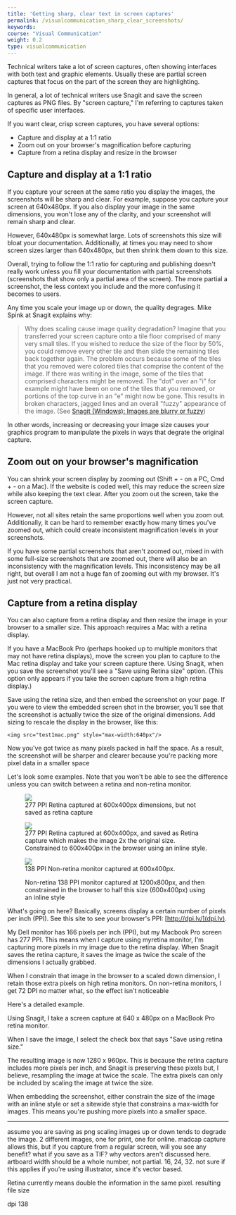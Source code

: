 ```yaml
---
title: 'Getting sharp, clear text in screen captures'
permalink: /visualcommunication_sharp_clear_screenshots/
keywords: 
course: "Visual Communication"
weight: 0.2
type: visualcommunication
---
```



Technical writers take a lot of screen captures, often showing interfaces with both text and graphic elements. Usually these are partial screen captures that focus on the part of the screen they are highlighting. 

In general, a lot of technical writers use Snagit and save the screen captures as PNG files. By "screen capture," I'm referring to captures taken of specific user interfaces.

If you want clear, crisp screen captures, you have several options:

* Capture and display at a 1:1 ratio
* Zoom out on your browser's magnification before capturing
* Capture from a retina display and resize in the browser

## Capture and display at a 1:1 ratio
If you capture your screen at the same ratio you display the images, the screenshots will be sharp and clear. For example, suppose you capture your screen at 640x480px. If you also display your image in the same dimensions, you won't lose any of the clarity, and your screenshot will remain sharp and clear.

However, 640x480px is somewhat large. Lots of screenshots this size will bloat your documentation. Additionally, at times you may need to show screen sizes larger than 640x480px, but then shrink them down to this size. 

Overall, trying to follow the 1:1 ratio for capturing and publishing doesn't really work unless you fill your documentation with partial screenshots (screenshots that show only a partial area of the screen). The more partial a screenshot, the less context you include and the more confusing it becomes to users.

Any time you scale your image up or down, the quality degrages. Mike Spink at Snagit explains why:

>Why does scaling cause image quality degradation? Imagine that you transferred your screen capture onto a tile floor comprised of many very small tiles. If you wished to reduce the size of the floor by 50%, you could remove every other tile and then slide the remaining tiles back together again.  The problem occurs because some of the tiles that you removed were colored tiles that comprise the content of the image. If there was writing in the image, some of the tiles that comprised characters might be removed. The "dot" over an "i" for example might have been on one of the tiles that you removed, or portions of the top curve in an "e" might now be gone. This results in broken characters, jagged lines and an overall "fuzzy" appearance of the image. (See [Snagit (Windows): Images are blurry or fuzzy](https://support.techsmith.com/hc/en-us/articles/203732158-Snagit-Windows-Images-are-blurry-or-fuzzy))

In other words, increasing or decreasing your image size causes your graphics program to manipulate the pixels in ways that degrate the original capture.

## Zoom out on your browser's magnification

You can shrink your screen display by zooming out (Shift + - on a PC, Cmd +  - on a Mac). If the website is coded well, this may reduce the screen size while also keeping the text clear. After you zoom out the screen, take the screen capture.

However, not all sites retain the same proportions well when you zoom out. Additionally, it can be hard to remember exactly how many times you've zoomed out, which could create inconsistent magnification levels in your screenshots. 

If you have some partial screenshots that aren't zoomed out, mixed in with some full-size screenshots that are zoomed out, there will also be an inconsistency with the magnification levels. This inconsistency may be all right, but overall I am not a huge fan of zooming out with my browser. It's just not very practical.


## Capture from a retina display

You can also capture from a retina display and then resize the image in your browser to a smaller size. This approach requires a Mac with a retina display. 

If you have a MacBook Pro (perhaps hooked up to multiple monitors that may not have retina displays), move the screen you plan to capture to the Mac retina display and take your screen capture there. Using Snagit, when you save the screenshot you'll see a "Save using Retina size" option. (This option only appears if you take the screen capture from a high retina display.)

Save using the retina size, and then embed the screenshot on your page. If you were to view the embedded screen shot in the browser, you'll see that the screenshot is actually twice the size of the original dimensions. Add sizing to rescale the display in the browser, like this:  
 
```
<img src="test1mac.png" style="max-width:640px"/>
```

Now you've got twice as many pixels packed in half the space. As a result, the screenshot will be sharper and clearer because you're packing more pixel data in a smaller space

Let's look some examples. Note that you won't be able to see the difference unless you can switch between a retina and non-retina monitor.


<figure><img src="{{ "/images/testresolution/loremmac600x400noretina.png" | prepend: site.baseurl }}"/></a><figcaption>277 PPI Retina captured at 600x400px dimensions, but not saved as retina capture</figcaption></figure>

<figure><img style="max-width: 600px" src="{{ "/images/testresolution/loremmac600x400retina.png" | prepend: site.baseurl }}"/></a><figcaption>277 PPI Retina captured at 600x400px, and saved as Retina capture which makes the image 2x the original size. Constrained to 600x400px in the browser using an inline style.</figcaption></figure>

<figure><img src="{{ "/images/testresolution/lorempc600x400.png" | prepend: site.baseurl }}"/></a><figcaption>138 PPI Non-retina monitor captured at 600x400px.</figcaption></figure>


<figure><img style="max-width: 600px src="{{ "/images/testresolution/loremmac600x400noretina.png" | prepend: site.baseurl }}"/></a><figcaption>Non-retina 138 PPI monitor captured at 1200x800px, and then constrained in the browser to half this size (600x400px) using an inline style</figcaption></figure>


What's going on here? Basically, screens display a certain number of pixels per inch (PPI). See this site to see your browser's PPI: [http://dpi.lv/](dpi.lv).

My Dell monitor has 166 pixels per inch (PPI), but my Macbook Pro screen has 277 PPI. This means when I capture using myretina monitor, I'm capturing more pixels in my image due to the retina display. When Snagit saves the retina capture, it saves the image as twice the scale of the dimensions I actually grabbed.

When I constrain that image in the browser to a scaled down dimension, I retain those extra pixels on high retina monitors. On non-retina monitors, I get 72 DPI no matter what, so the effect isn't noticeable

Here's a detailed example. 

Using Snagit, I take a screen capture at 640 x 480px on a MacBook Pro retina monitor.

When I save the image, I select the check box that says "Save using retina size."

The resulting image is now 1280 x 960px. This is because the retina capture includes more pixels per inch, and Snagit is preserving these pixels but, I believe, resampling the image at twice the scale. The extra pixels can only be included by scaling the image at twice the size.

When embedding the screenshot, either constrain the size of the image with an inline style or set a sitewide style that constrains a max-width for images. This means you're pushing more pixels into a smaller space.


------
assume you are saving as png
scaling images up or down tends to degrade the image. 
2 different images, one for print, one for online. madcap capture allows this, but if you capture from a regular screen, will you see any benefit? what if you save as a TIF?
why vectors aren't discussed here.
artboard width should be a whole number, not partial. 16, 24, 32. not sure if this applies if you're using illustrator, since it's vector based.

Retina currently means double the information in the same pixel.
resulting file size


dpi 138
